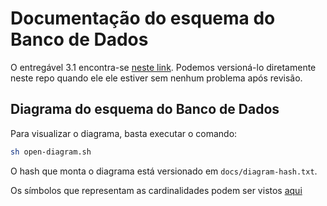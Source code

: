 # Documentação do esquema do Banco de Dados

O entregável 3.1 encontra-se [neste link](https://docs.google.com/document/d/1bF-TWEEsUA011RTdnttHzJeAWDIMohTXjU50wcl8ExM/edit#heading=h.kcdvtj28kjk1). Podemos versioná-lo diretamente neste repo quando ele ele estiver sem nenhum problema após revisão.

## Diagrama do esquema do Banco de Dados

Para visualizar o diagrama, basta executar o comando:

```bash
sh open-diagram.sh
```

O hash que monta o diagrama está versionado em `docs/diagram-hash.txt`.

Os símbolos que representam as cardinalidades podem ser vistos [aqui](https://plantuml.com/ie-diagram)